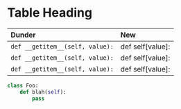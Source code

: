 # Table Heading

| Dunder        | New           |
|:--------------|:--------------|
|`def __getitem__(self, value):`| def self[value]:|
|`def __getitem__(self, value):`| def self[value]:|
|`def __getitem__(self, value):`| def self[value]:|

```python
class Foo:
    def blah(self):
        pass
```

<table>
<!--     <tr>
        <td>
            ```python
                class Foo:
                    def blah(self):
                        pass
            ```

        </td>
        <td>
            <pre>
            <code>
                class Foo:
                    def blah(self):
                        pass
            </code>
            </pre>

        </td>
    </tr> -->
    <tr>
        <td>
            <pre><span class="pl-k">class</span> <span class="pl-en">Foo</span>:
    <span class="pl-k">def</span> <span class="pl-en">blah</span>(<span class="pl-smi"><span class="pl-smi">self</span></span>):
        <span class="pl-k">pass</span></pre>
        </td>
    </tr>
</table>

